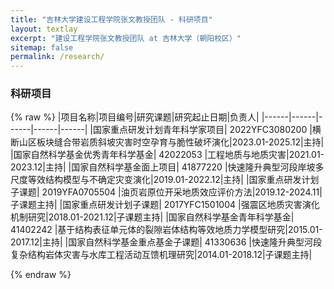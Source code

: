 ```yaml
---
title: "吉林大学建设工程学院张文教授团队 - 科研项目"
layout: textlay
excerpt: "建设工程学院张文教授团队 at 吉林大学（朝阳校区）"
sitemap: false
permalink: /research/
---
```


### 科研项目
{% raw %}
|项目名称|项目编号|研究课题|研究起止日期|负责人|
|------|------|------|------|------|
|国家重点研发计划青年科学家项目| 2022YFC3080200 |横断山区板块缝合带岩质斜坡灾害时空孕育与脆性破坏演化|2023.01-2025.12|主持|
|国家自然科学基金优秀青年科学基金| 42022053 |工程地质与地质灾害|2021.01-2023.12|主持|
|国家自然科学基金面上项目| 41877220 |快速隆升典型河段岸坡多尺度等效结构模型与不确定灾变演化|2019.01-2022.12|主持|
|国家重点研发计划子课题| 2019YFA0705504 |油页岩原位开采地质效应评价方法|2019.12-2024.11|子课题主持|
|国家重点研发计划子课题| 2017YFC1501004 |强震区地质灾害演化机制研究|2018.01-2021.12|子课题主持|
|国家自然科学基金青年科学基金| 41402242 |基于结构表征单元体的裂隙岩体结构等效地质力学模型研究|2015.01-2017.12|主持|
|国家自然科学基金重点基金子课题| 41330636 |快速隆升典型河段复杂结构岩体灾害与水库工程活动互馈机理研究|2014.01-2018.12|子课题主持|

{% endraw %}



